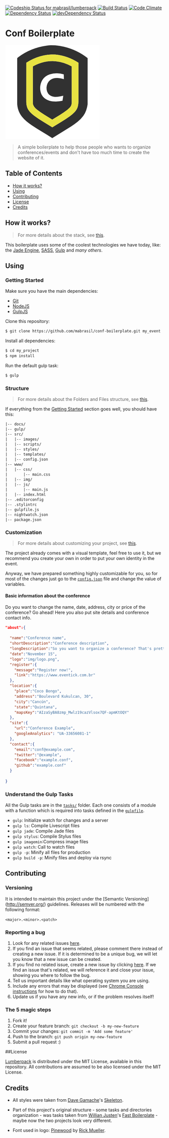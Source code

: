 [ ![Codeship Status for mabrasil/lumberpack](https://codeship.com/projects/e5c0fd40-146c-0133-f7df-26b4121038d9/status?branch=master)](https://codeship.com/projects/93079)
[![Build Status](https://travis-ci.org/mabrasil/lumberpack.svg?branch=master)](https://travis-ci.org/mabrasil/lumberpack)
[![Code Climate](https://codeclimate.com/github/mabrasil/lumberpack/badges/gpa.svg)](https://codeclimate.com/github/mabrasil/lumberpack)
[![Dependency Status](https://david-dm.org/mabrasil/lumberpack.png)](https://david-dm.org/mabrasil/lumberpack)
[![devDependency Status](https://david-dm.org/mabrasil/lumberpack/dev-status.svg)](https://david-dm.org/mabrasil/lumberpack#info=devDependencies)

# Conf Boilerplate

![Logo](src/images/logo.png)

> A simple boilerplate to help those people who wants to organize conferences/events and don't have too much time to create the website of it.

## Table of Contents

- [How it works?](#how-it-works)
- [Using](#using)
- [Contributing](#contributing)
- [License](#license)
- [Credits](#credits)

## How it works?

> For more details about the stack, see [this](docs/how-it-works).

This boilerplate uses some of the coolest technologies we have today, like:
the [Jade Engine](http://jade-lang.com/), [SASS](http://sass-lang.com/),
[Gulp](http://gulpjs.com/) and *many others*.

## Using

### Getting Started

Make sure you have the main dependencies:

- [Git](http://git-scm.com/downloads)
- [NodeJS](http://nodejs.org/)
- [GulpJS](http://gulpjs.com/)

Clone this repository:

```sh
$ git clone https://github.com/mabrasil/conf-boilerplate.git my_event
```

Install all dependencies:

```sh
$ cd my_project
$ npm install
```

Run the default gulp task:

```sh
$ gulp
```

### Structure

> For more details about the Folders and Files structure, see [this](docs/using/structure).

If everything from the [Getting Started](#getting-started) section goes well, you should have this:

```
|-- docs/
|-- gulp/
|-- src/
|   |-- images/
|   |-- scripts/
|   |-- styles/
|   |-- templates/
|   |-- config.json
|-- www/
|   |-- css/
|       |-- main.css
|   |-- img/
|   |-- js/
|       |-- main.js
|   |-- index.html
|-- .editorconfig
|-- .stylintrc
|-- gulpfile.js
|-- nightwatch.json
|-- package.json
```

### Customization

> For more details about customizing your project, see [this](docs/using/customization).

The project already comes with a visual template, feel free to use it, but we recommend you create your own in order to put your own identity in the event.

Anyway, we have prepared something highly customizable for you, so for most of the changes just go to the [`config.json`](/src/config.json) file and change the value of variables.

#### Basic information about the conference

Do you want to change the name, date, address, city or price of the conference?
Go ahead! Here you also put site details and conference contact info.

```json
"about":{

  "name":"Conference name",
  "shortDescription":"Conference description",
  "longDescription":"So you want to organize a conference? That's pretty awesome! But we know that you don't have time to create the website, since you have to worry about contacting sponsors, chossing the right place, buying airplane tickets for speakers and many other things. That's why we created this project!",
  "date":"November 15",
  "logo":"img/logo.png",
  "register":{
    "message":"Register now!",
    "link":"https://www.eventick.com.br"
  },
  "location":{
    "place":"Coco Bongo",
    "address":"Boulevard Kukulcan, 30",
    "city":"Cancún",
    "state":"Quintana",
    "mapsKey":"AIzaSyBA8zmp_Mwlz19cazVlsox7QF-apmKtOQY"
  },
  "site":{
    "url":"Conference Example",
    "googleAnalytics": "UA-33656081-1"
  },
  "contact":{
    "email":"conf@example.com",
    "twitter":"@example",
    "facebook":"example.conf",
    "github":"example.conf"
  }

}
```


### Understand the Gulp Tasks

All the Gulp tasks are in the [`tasks/`](gulp/tasks) folder. Each one consists of a module with a function which is required into tasks defined in the [`gulpfile`](https://github.com/mabrasil/lumberpack/blob/master/gulpfile.js).

- `gulp`: Initialize watch for changes and a server
- `gulp ls`: Compile Livescript files
- `gulp jade`: Compile Jade files
- `gulp stylus`: Compile Stylus files
- `gulp imagemin`:Compress image files
- `gulp watch`: Call to watch files
- `gulp -p`: Minify all files for production
- `gulp build -p`: Minify files and deploy via rsync

## Contributing

### Versioning

It is intended to maintain this project under the [Semantic Versioning] (http://semver.org/) guidelines. Releases will
be numbered with the following format:

`<major>.<minor>.<patch>`

### Reporting a bug

1. Look for any related issues [here](https://github.com/mabrasil/lumberpack/issues).
2. If you find an issue that seems related, please comment there instead of creating a new issue. If it is determined to be a unique bug, we will let you know that a new issue can be created.
3. If you find no related issue, create a new issue by clicking [here](https://github.com/mabrasil/lumberpack/issues/new).
If we find an issue that's related, we will reference it and close your issue, showing you where to follow the bug.
4. Tell us important details like what operating system you are using.
5. Include any errors that may be displayed (see [Chrome Console instructions](https://developer.chrome.com/devtools/docs/console#opening_the_console) for how to do that).
6. Update us if you have any new info, or if the problem resolves itself!

### The 5 magic steps

1. Fork it!
2. Create your feature branch: `git checkout -b my-new-feature`
3. Commit your changes: `git commit -m 'Add some feature'`
4. Push to the branch: `git push origin my-new-feature`
5. Submit a pull request :)

##License

[Lumberpack](https://github.com/mabrasil/lumberpack) is distributed under the
MIT License, available in this repository. All contributions are assumed to be also licensed under
the MIT License.

## Credits

- All styles were taken from [Dave Gamache](https://github.com/dhg)'s [Skeleton](https://github.com/dhg/Skeleton).

- Part of this project's original structure - some tasks and directories organization - was tasks taken
from [Willian Justen](https://github.com/willianjusten)'s [Fast Boilerplate](https://github.com/willianjusten/Fast) -
maybe now the two projects look very different.

- Font used in logo: [Pinewood](http://www.fontspace.com/rick-mueller/pinewood) by [Rick Mueller](http://moorstation.org/typoasis/designers/mueller/).
